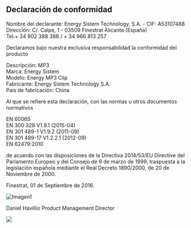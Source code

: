 ## Declaración de conformidad

Nombre del declarante: Energy Sistem Technology, S.A. - CIF: A53107488<br/>
Dirección: C/. Calpe, 1 - 03509 Finestrat Alicante (España)<br/>
Tel:+ 34 902 388 388  / + 34 966 813 257<br/>

Declaramos bajo nuestra exclusiva responsabilidad la conformidad del producto

Descripción: MP3 <br/>
Marca: Energy Sistem <br/>
Modelo: Energy MP3 Clip  <br/>
Fabricante: Energy Sistem Technology S.A. <br/>
País de fabricación: China <br/>

Al que se refiere esta declaración, con las normas u otros documentos normativos

EN 60065<br/>
EN 300 328 V1.9.1 (2015-04)<br/>
EN 301 489-1 V1.9.2 (2011-09)<br/>
EN 301 489-17 V1.2.2.1 (2012-09)<br/>
EN 62479:2010 <br/>

de acuerdo con las disposiciones de la Directiva 2014/53/EU Directive del Parlamento Europeo y del Consejo de 9 de marzo de 1999, traspuesta a la legislación española mediante el Real Decreto 1890/2000, de 20 de Noviembre de 2000.

Finestrat, 01 de Septiembre de 2016.

![Imagen1](http://static.energysistem.com/images/manuals/42178/574c726744d98.jpg)

Daniel Havillio
Product Management Director

![](http://static.energysistem.com/images/manuals/39052/54887c2a4f567.jpg)
